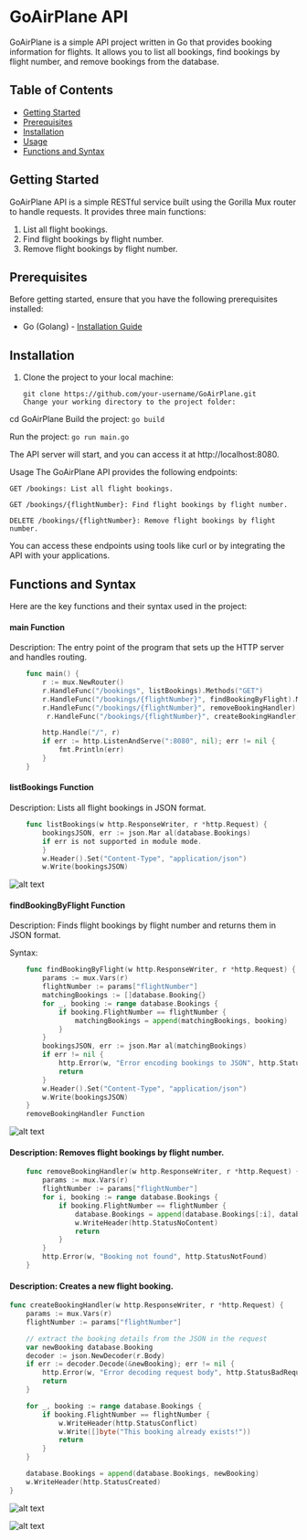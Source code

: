 # GoAirPlane API

GoAirPlane is a simple API project written in Go that provides booking information for flights. It allows you to list all bookings, find bookings by flight number, and remove bookings from the database.

## Table of Contents

- [Getting Started](#getting-started)
- [Prerequisites](#prerequisites)
- [Installation](#installation)
- [Usage](#usage)
- [Functions and Syntax](#functions-and-syntax)

## Getting Started

GoAirPlane API is a simple RESTful service built using the Gorilla Mux router to handle requests. It provides three main functions:

1. List all flight bookings.
2. Find flight bookings by flight number.
3. Remove flight bookings by flight number.

## Prerequisites

Before getting started, ensure that you have the following prerequisites installed:

- Go (Golang) - [Installation Guide](https://golang.org/doc/install)

## Installation

1. Clone the project to your local machine:

   ```
   git clone https://github.com/your-username/GoAirPlane.git
   Change your working directory to the project folder:
   ```

cd GoAirPlane
Build the project:
`go build`

Run the project: `go run main.go`

The API server will start, and you can access it at http://localhost:8080.

Usage
The GoAirPlane API provides the following endpoints:

    GET /bookings: List all flight bookings.

    GET /bookings/{flightNumber}: Find flight bookings by flight number.

    DELETE /bookings/{flightNumber}: Remove flight bookings by flight number.

You can access these endpoints using tools like curl or by integrating the API with your applications.

## Functions and Syntax
Here are the key functions and their syntax used in the project:

#### main Function

Description: The entry point of the program that sets up the HTTP server and handles routing.

```go
    func main() {
        r := mux.NewRouter()
        r.HandleFunc("/bookings", listBookings).Methods("GET")
        r.HandleFunc("/bookings/{flightNumber}", findBookingByFlight).Methods("GET")
        r.HandleFunc("/bookings/{flightNumber}", removeBookingHandler).Methods("DELETE")
         r.HandleFunc("/bookings/{flightNumber}", createBookingHandler).Methods("POST")

        http.Handle("/", r)
        if err := http.ListenAndServe(":8080", nil); err != nil {
            fmt.Println(err)
        }
    }
```

#### listBookings Function

Description: Lists all flight bookings in JSON format.

```go
    func listBookings(w http.ResponseWriter, r *http.Request) {
        bookingsJSON, err := json.Mar al(database.Bookings)
        if err is not supported in module mode.
        }
        w.Header().Set("Content-Type", "application/json")
        w.Write(bookingsJSON)
```

![alt text](./screenshots/getAll.png)

#### findBookingByFlight Function

Description: Finds flight bookings by flight number and returns them in JSON format.

Syntax:

```go
    func findBookingByFlight(w http.ResponseWriter, r *http.Request) {
        params := mux.Vars(r)
        flightNumber := params["flightNumber"]
        matchingBookings := []database.Booking{}
        for _, booking := range database.Bookings {
            if booking.FlightNumber == flightNumber {
                matchingBookings = append(matchingBookings, booking)
            }
        }
        bookingsJSON, err := json.Mar al(matchingBookings)
        if err != nil {
            http.Error(w, "Error encoding bookings to JSON", http.StatusInternalServerError)
            return
        }
        w.Header().Set("Content-Type", "application/json")
        w.Write(bookingsJSON)
    }
    removeBookingHandler Function
```

![alt text](./screenshots/getOne.png)

#### Description: Removes flight bookings by flight number.

```go
    func removeBookingHandler(w http.ResponseWriter, r *http.Request) {
        params := mux.Vars(r)
        flightNumber := params["flightNumber"]
        for i, booking := range database.Bookings {
            if booking.FlightNumber == flightNumber {
                database.Bookings = append(database.Bookings[:i], database.Bookings[i+1:]...)
                w.WriteHeader(http.StatusNoContent)
                return
            }
        }
        http.Error(w, "Booking not found", http.StatusNotFound)
    }
```

#### Description: Creates a new flight booking.

```go
func createBookingHandler(w http.ResponseWriter, r *http.Request) {
	params := mux.Vars(r)
	flightNumber := params["flightNumber"]

	// extract the booking details from the JSON in the request
	var newBooking database.Booking
	decoder := json.NewDecoder(r.Body)
	if err := decoder.Decode(&newBooking); err != nil {
		http.Error(w, "Error decoding request body", http.StatusBadRequest)
		return
	}

	for _, booking := range database.Bookings {
		if booking.FlightNumber == flightNumber {
			w.WriteHeader(http.StatusConflict)
			w.Write([]byte("This booking already exists!"))
			return
		}
	}

	database.Bookings = append(database.Bookings, newBooking)
	w.WriteHeader(http.StatusCreated)
}
```

![alt text](./screenshots/create1.png)

![alt text](./screenshots/create2.png)
